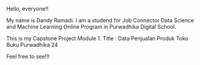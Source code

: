 Hello, everyone!!

My name is Dandy Ramadi.
I am a studend for Job Connector Data Science and Machine Learning Online Program in Purwadhika Digital School.

This is my Capstone Project Module 1.
Title : Data Penjualan Produk Toko Buku Purwadhika 24

Feel free to see!!!
